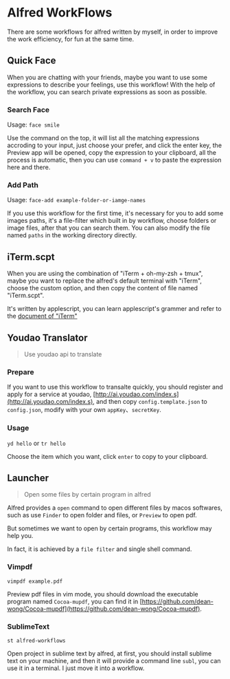 # Alfred WorkFlows

There are some workflows for alfred written by myself, in order to improve the work efficiency, for fun at the same time.

## Quick Face

When you are chatting with your friends, maybe you want to use some expressions to describe your feelings, use this workflow! With the help of the workflow, you can search private expressions as soon as possible.

### Search Face

Usage: `face smile`

Use the command on the top, it will list all the matching expressions accroding to your input, just choose your prefer, and click the enter key, the Preview app will be opened, copy the expression to your clipboard, all the process is automatic, then you can use `command + v` to paste the expression here and there.

### Add Path

Usage: `face-add example-folder-or-iamge-names`

If you use this workflow for the first time, it's necessary for you to add some images paths, it's a file-filter which built in by workflow, choose folders or image files, after that you can search them. You can also modify the file named `paths` in the working directory directly.

## iTerm.scpt

When you are using the combination of "iTerm + oh-my-zsh + tmux", maybe you want to replace the alfred's default terminal with "iTerm", choose the custom option, and then copy the content of file named "iTerm.scpt".

It's written by applescript, you can learn applescript's grammer and refer to the [document of "iTerm"](http://www.iterm2.com/documentation-scripting.html)

## Youdao Translator

> Use youdao api to translate

### Prepare

If you want to use this workflow to transalte quickly, you should register and apply for a service at youdao, [http://ai.youdao.com/index.s](http://ai.youdao.com/index.s), and then copy `config.template.json` to `config.json`, modify with your own `appKey`、`secretKey`.

### Usage

`yd hello` or `tr hello`

Choose the item which you want, click `enter` to copy to your clipboard.

## Launcher

> Open some files by certain program in alfred

Alfred provides a `open` command to open different files by macos softwares, such as use `Finder` to open folder and files, or `Preview` to open pdf.

But sometimes we want to open by certain programs, this workflow may help you.

In fact, it is achieved by a `file filter` and single shell command.

### Vimpdf

`vimpdf example.pdf`

Preview pdf files in vim mode, you should download the executable program named `Cocoa-mupdf`, you can find it in [https://github.com/dean-wong/Cocoa-mupdf](https://github.com/dean-wong/Cocoa-mupdf).

### SublimeText

`st alfred-workflows`

Open project in sublime text by alfred, at first, you should install sublime text on your machine, and then it will provide a command line `subl`, you can use it in a terminal. I just move it into a workflow.





